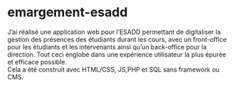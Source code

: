 ﻿# emargement-esadd

J’ai réalisé une application web pour l’ESADD permettant de digitaliser la gestion des présences des étudiants durant les cours, avec un front-office pour les étudiants et les intervenants ainsi qu’un back-office pour la direction. Tout ceci englobé dans une expérience utilisateur la plus épurée et efficace possible.    
Cela a été construit avec HTML/CSS, JS,PHP et SQL sans framework ou CMS.   
